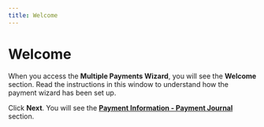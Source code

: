 ```yaml
---
title: Welcome
---
```


# Welcome


When you access the **Multiple Payments Wizard**, you will see the **Welcome** section. Read the instructions in this window to understand how the payment wizard has been set up.


Click **Next**. You will see the [**Payment Information - Payment Journal**]({{site.acc_baseurl}}/vendor-payments-and-refunds/multiple-payments/wizard/payment_information_-_payment_journal.html) section.
